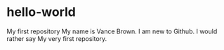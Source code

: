 # hello-world
My first repository
My name is Vance Brown. I am new to Github. I would rather say My very first repository.
